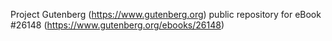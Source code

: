 Project Gutenberg (https://www.gutenberg.org) public repository for eBook #26148 (https://www.gutenberg.org/ebooks/26148)
